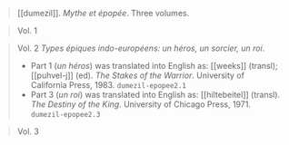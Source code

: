 > [[dumezil]]. *Mythe et épopée*. Three volumes.


> Vol. 1

> Vol. 2 *Types épiques indo-européens: un héros, un sorcier, un roi*.
> - Part 1 (*un héros*) was translated into English as: [[weeks]] (transl); [[puhvel-j]] (ed). *The Stakes of the Warrior*. University of California Press, 1983. `dumezil-epopee2.1`
> - Part 3 (*un roi*) was translated into English as: [[hiltebeitel]] (transl). *The Destiny of the King*. University of Chicago Press, 1971. `dumezil-epopee2.3`

> Vol. 3